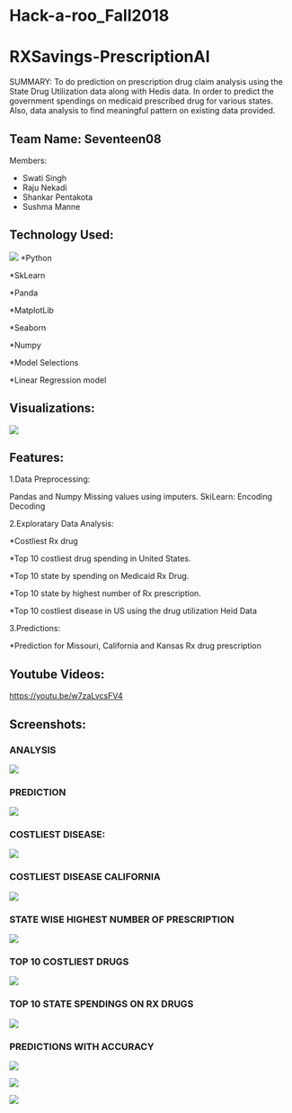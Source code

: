 # Hack-a-roo_Fall2018

# RXSavings-PrescriptionAI

SUMMARY:
To do prediction on prescription drug claim analysis using the State Drug Utilization data along with Hedis data. In order to predict the government spendings on medicaid prescribed drug for various states.
Also, data analysis  to find meaningful pattern on existing data provided.


## Team Name: Seventeen08
Members:
* Swati Singh     
* Raju Nekadi
* Shankar Pentakota
* Sushma Manne


## Technology Used:
![](https://github.com/swati2917/Hack-a-roo_Fall2018/blob/master/Documents/Technologies.JPG)
*Python

*SkLearn

*Panda


*MatplotLib



*Seaborn



*Numpy




*Model Selections





*Linear Regression model


## Visualizations:


![](https://github.com/swati2917/Hack-a-roo_Fall2018/blob/master/Documents/Workflow.JPG)







## Features:
1.Data Preprocessing:


Pandas and Numpy
Missing values using imputers.
SkiLearn:
Encoding Decoding 


2.Exploratary Data Analysis: 


*Costliest Rx drug 

*Top 10 costliest drug spending in United States.

*Top 10 state by spending on Medicaid Rx Drug.

*Top 10 state by highest number of Rx prescription.
 
 *Top 10 costliest disease in US using the drug utilization Heid Data
 
 
3.Predictions:

*Prediction for Missouri, California and Kansas Rx drug prescription






## Youtube Videos:

https://youtu.be/w7zaLvcsFV4


## Screenshots:

### ANALYSIS
![](https://github.com/swati2917/Hack-a-roo_Fall2018/blob/master/Documents/ANALYSIS.JPG)








### PREDICTION
![](https://github.com/swati2917/Hack-a-roo_Fall2018/blob/master/Documents/PREDICTION.JPG)











### COSTLIEST DISEASE:
![](https://github.com/swati2917/Hack-a-roo_Fall2018/blob/master/Documents/Costliest_Disease_US.png)

























### COSTLIEST DISEASE CALIFORNIA
![](https://github.com/swati2917/Hack-a-roo_Fall2018/blob/master/Documents/Costliest_Disease_California.png)




















### STATE WISE HIGHEST NUMBER OF PRESCRIPTION
![](https://github.com/swati2917/Hack-a-roo_Fall2018/blob/master/Documents/StatesHighestNumberOf%20Prescription..png)

















### TOP 10 COSTLIEST DRUGS
![](https://github.com/swati2917/Hack-a-roo_Fall2018/blob/master/Documents/Top10Costliest_Drug_US.png)













### TOP 10 STATE SPENDINGS ON RX DRUGS
![](https://github.com/swati2917/Hack-a-roo_Fall2018/blob/master/Documents/Top10StateSpendingonRXDrugs.png)


























### PREDICTIONS WITH ACCURACY
![](https://github.com/swati2917/Hack-a-roo_Fall2018/blob/master/Documents/California_Pred.png)



















![](https://github.com/swati2917/Hack-a-roo_Fall2018/blob/master/Documents/Missouri_Pred.png)






















![](https://github.com/swati2917/Hack-a-roo_Fall2018/blob/master/Documents/Kansas_Pred.png)
